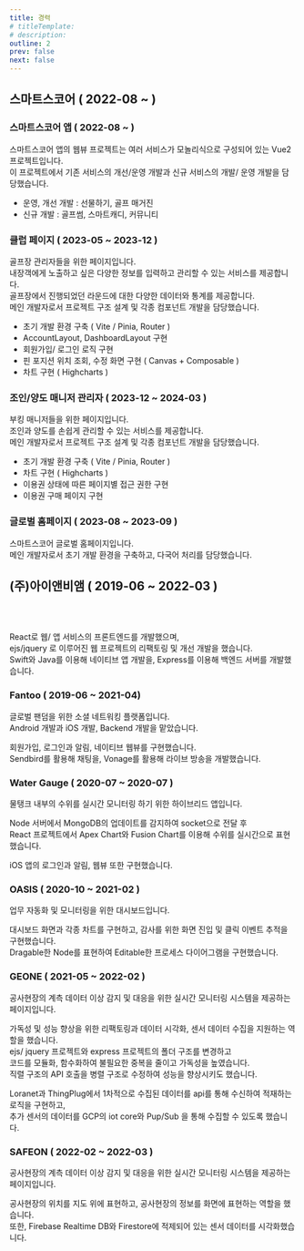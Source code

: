 ```yaml
---
title: 경력
# titleTemplate:
# description:
outline: 2
prev: false
next: false
---
```


## 스마트스코어 ( 2022-08 ~ )

<Badge type='tip' text='Vue2'/>
<Badge type='tip' text='Vue3' />
<Badge type='info' text='Vuex' />
<Badge type='info' text='Pinia' />
<Badge type='tip' text='Highcharts' />
<Badge type='tip' text='Sendbird' />
<Badge type='tip' text='Git' />
<Badge type='info' text='GitLab'/>
<Badge type='info' text='Jira' />
<Badge type='info' text='Zeplin' />

### 스마트스코어 앱 <span class="text-sm"> ( 2022-08 ~ ) </span>

<div class="mt-8">
  <Badge type='info' text='Vue2'/>
  <Badge type='info' text='Vuex'/>
  <Badge type='info' text='Sendbird'/>
</div>

스마트스코어 앱의 웹뷰 프로젝트는 여러 서비스가 모놀리식으로 구성되어 있는 Vue2 프로젝트입니다.<br>
이 프로젝트에서 기존 서비스의 개선/운영 개발과 신규 서비스의 개발/ 운영 개발을 담당했습니다.<br>

- 운영, 개선 개발 : 선물하기, 골프 매거진
- 신규 개발 : 골프썸, 스마트캐디, 커뮤니티

### 클럽 페이지 <span class="text-sm"> ( 2023-05 ~ 2023-12 ) </span>

<div class="mt-8">
  <Badge type='info' text='Vite'/>
  <Badge type='info' text='Vue3'/>
  <Badge type='info' text='VueUse'/>
  <Badge type='info' text='Pinia'/>
  <Badge type='info' text='Highcharts'/>
</div>

골프장 관리자들을 위한 페이지입니다. <br>
내장객에게 노출하고 싶은 다양한 정보를 입력하고 관리할 수 있는 서비스를 제공합니다. <br>
골프장에서 진행되었던 라운드에 대한 다양한 데이터와 통계를 제공합니다.<br>
메인 개발자로서 프로젝트 구조 설계 및 각종 컴포넌트 개발을 담당했습니다.

- 초기 개발 환경 구축 ( Vite / Pinia, Router )
- AccountLayout, DashboardLayout 구현
- 회원가입/ 로그인 로직 구현
- 핀 포지션 위치 조회, 수정 화면 구현 ( Canvas + Composable )
- 차트 구현 ( Highcharts )

### 조인/양도 매니저 관리자 <span class="text-sm"> ( 2023-12 ~ 2024-03 ) </span>

<div class="mt-8">
  <Badge type='info' text='Vite'/>
  <Badge type='info' text='Vue3'/>
  <Badge type='info' text='VueUse'/>
  <Badge type='info' text='Pinia'/>
</div>

부킹 매니저들을 위한 페이지입니다. <br>
조인과 양도를 손쉽게 관리할 수 있는 서비스를 제공합니다. <br>
메인 개발자로서 프로젝트 구조 설계 및 각종 컴포넌트 개발을 담당했습니다.

- 초기 개발 환경 구축 ( Vite / Pinia, Router )
- 차트 구현 ( Highcharts )
- 이용권 상태에 따른 페이지별 접근 권한 구현
- 이용권 구매 페이지 구현

### 글로벌 홈페이지 <span class="text-sm"> ( 2023-08 ~ 2023-09 ) </span>

<div class="mt-8">
  <Badge type='info' text='Vite'/>
  <Badge type='info' text='Vue3'/>
  <Badge type='info' text='VueUse'/>
  <Badge type='info' text='Pinia'/>
  <Badge type='info' text='i18n'/>
</div>

스마트스코어 글로벌 홈페이지입니다. <br>
메인 개발자로서 초기 개발 환경을 구축하고, 다국어 처리를 담당했습니다.

## (주)아이앤비앰 ( 2019-06 ~ 2022-03 )

<Badge type='tip' text='React' />
<Badge type='info' text='ejs' />
<Badge type='info' text='jquery' /> 
<Badge type='tip' text='amCharts4' /> 
<Badge type='tip' text='ApexCharts' /> 
<Badge type='tip' text='FusionCharts' /> 
<br/>
<Badge type='info' text='Express' />
<Badge type='info' text='mongodb' />
<Badge type='info' text='mqtt' />
<Badge type='info' text='gcp' />
<Badge type='info' text='firebase' />
<Badge type='tip' text='Sendbird' />
<Badge type='tip' text='Opentok' />
<Badge type='tip' text='Git' />
<Badge type='info' text='GitHub' />
<Badge type='info' text='Asana' />
<Badge type='info' text='Zeplin' />
<br/>
<Badge type='tip' text='Swift' />
<Badge type='tip' text='Java (Android)' />

React로 웹/ 앱 서비스의 프론트엔드를 개발했으며,<br>
ejs/jquery 로 이루어진 웹 프로젝트의 리팩토링 및 개선 개발을 했습니다.<br>
Swift와 Java를 이용해 네이티브 앱 개발을, Express를 이용해 백엔드 서버를 개발했습니다.

### Fantoo <span class="text-sm"> ( 2019-06 ~ 2021-04) </span>

<div class="mt-8">
  <Badge type='info' text='Swift' />
  <Badge type='info' text='Java (Android)' />
  <Badge type='info' text='React' />
  <Badge type='info' text='MobX' />
  <Badge type='info' text='Sendbird' />
  <Badge type='info' text='Opentok' />
  <Badge type='info' text='Express' />
  <Badge type='info' text='MongoDB' />
</div>

글로벌 팬덤을 위한 소셜 네트워킹 플랫폼입니다. <br>
Android 개발과 iOS 개발, Backend 개발을 맡았습니다.

회원가입, 로그인과 알림, 네이티브 웹뷰를 구현했습니다.<br>
Sendbird를 활용해 채팅을, Vonage를 활용해 라이브 방송을 개발했습니다.

### Water Gauge <span class="text-sm"> ( 2020-07 ~ 2020-07 ) </span>

<div class="mt-8">
  <Badge type='info' text='Swift' />
  <Badge type='info' text='Java (Android)' />
  <Badge type='info' text='React' />
  <Badge type='info' text='Express' />
  <Badge type='info' text='MongoDB' />
  <Badge type='info' text='ApexChart' />
  <Badge type='info' text='FusionChart' />
  <Badge type='info' text='socket.io' />
</div>

물탱크 내부의 수위를 실시간 모니터링 하기 위한 하이브리드 앱입니다.

Node 서버에서 MongoDB의 업데이트를 감지하여 socket으로 전달 후 <br>
React 프로젝트에서 Apex Chart와 Fusion Chart를 이용해 수위를 실시간으로 표현했습니다.

iOS 앱의 로그인과 알림, 웹뷰 또한 구현했습니다.

### OASIS <span class="text-sm"> ( 2020-10 ~ 2021-02 ) </span>

<div class="mt-8">
  <Badge type='info' text='React' />
  <Badge type='info' text='Context API' />
  <Badge type='info' text='Express' />
  <Badge type='info' text='ApexChart' />
</div>

업무 자동화 및 모니터링을 위한 대시보드입니다.

대시보드 화면과 각종 차트를 구현하고, 감사를 위한 화면 진입 및 클릭 이벤트 추적을 구현했습니다.<br>
Dragable한 Node를 표현하여 Editable한 프로세스 다이어그램을 구현했습니다.

### GEONE <span class="text-sm"> ( 2021-05 ~ 2022-02 ) </span>

<div class="mt-8">
  <Badge type='info' text='ejs' />
  <Badge type='info' text='jquery' />
  <Badge type='info' text='Express' />
  <Badge type='info' text='firebase' />
  <Badge type='info' text='amCharts4' />
  <Badge type='info' text='mqtt' />
  <Badge type='info' text='gcp iot core' />
</div>

공사현장의 계측 데이터 이상 감지 및 대응을 위한 실시간 모니터링 시스템을 제공하는 페이지입니다.

가독성 및 성능 향상을 위한 리팩토링과 데이터 시각화, 센서 데이터 수집을 지원하는 역할을 했습니다.<br>
ejs/ jquery 프로젝트와 express 프로젝트의 폴더 구조를 변경하고<br>
코드를 모듈화, 함수화하여 불필요한 중복을 줄이고 가독성을 높였습니다.<br>
직렬 구조의 API 호출을 병렬 구조로 수정하여 성능을 향상시키도 했습니다.

Loranet과 ThingPlug에서 1차적으로 수집된 데이터를 api를 통해 수신하여 적재하는 로직을 구현하고,<br>
추가 센서의 데이터를 GCP의 iot core와 Pup/Sub 을 통해 수집할 수 있도록 했습니다.

### SAFEON <span class="text-sm"> ( 2022-02 ~ 2022-03 ) </span>

<div class="mt-8">
  <Badge type='info' text='ejs' />
  <Badge type='info' text='jquery' />
  <Badge type='info' text='firebase' />
  <Badge type='info' text='amCharts4' />
  <Badge type='info' text='mqtt' />
  <Badge type='info' text='kakao map' />
</div>

공사현장의 계측 데이터 이상 감지 및 대응을 위한 실시간 모니터링 시스템을 제공하는 페이지입니다.

공사현장의 위치를 지도 위에 표현하고, 공사현장의 정보를 화면에 표현하는 역할을 했습니다. <br>
또한, Firebase Realtime DB와 Firestore에 적제되어 있는 센서 데이터를 시각화했습니다.
